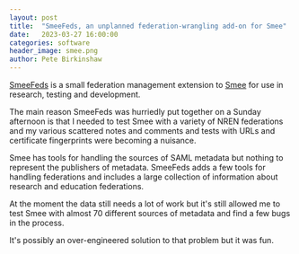 ```yaml
---
layout: post
title:  "SmeeFeds, an unplanned federation-wrangling add-on for Smee"
date:   2023-03-27 16:00:00
categories: software
header_image: smee.png
author: Pete Birkinshaw
---
```

[SmeeFeds](https://github.com/Digital-Identity-Labs/smee_feds) is a small federation management extension to [Smee](https://github.com/Digital-Identity-Labs/smee) for use in research, testing and development.

The main reason SmeeFeds was hurriedly put together on a Sunday afternoon is that I needed to test Smee with a variety of NREN federations and my various scattered notes and comments and tests with URLs and certificate fingerprints were becoming a nuisance.

Smee has tools for handling the sources of SAML metadata but nothing to represent the publishers of metadata. SmeeFeds adds a few tools for handling federations and includes a large collection of information about research and education federations.

At the moment the data still needs a lot of work but it's still allowed me to test Smee with almost 70 different sources of metadata and find a few bugs in the process.

It's possibly an over-engineered solution to that problem but it was fun.
